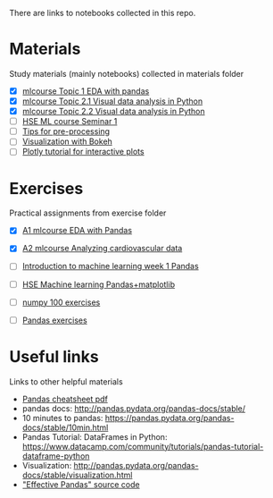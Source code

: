 There are links to notebooks collected in this repo.
# Materials
  Study materials (mainly notebooks) collected in materials folder
- [X] [mlcourse Topic 1 EDA with pandas](https://www.kaggle.com/kashnitsky/topic-1-exploratory-data-analysis-with-pandas)
- [X] [mlcourse Topic 2.1 Visual data analysis in Python](https://mlcourse.ai/articles/topic2-visual-data-analysis-in-python/)
- [X] [mlcourse Topic 2.2 Visual data analysis in Python](https://mlcourse.ai/articles/topic2-part2-seaborn-plotly/)
- [ ] [HSE ML course Seminar 1](https://github.com/esokolov/ml-course-hse/blob/master/2019-fall/seminars/sem01-intro.ipynb)
- [ ] [Tips for pre-processing](https://www.kaggle.com/shravankoninti/python-data-pre-processing-handy-tips)
- [ ] [Visualization with Bokeh](https://www.kaggle.com/sitask/tutorial-visualization-with-bokeh)
- [ ] [Plotly tutorial for interactive plots](https://nbviewer.jupyter.org/github/Yorko/mlcourse.ai/blob/master/jupyter_english/tutorials/plotly_tutorial_for_interactive_plots_sankovalev.ipynb)

# Exercises
  Practical assignments from exercise folder
- [X] [A1 mlcourse EDA with Pandas](https://www.kaggle.com/kashnitsky/a1-demo-pandas-and-uci-adult-dataset)
- [X] [A2 mlcourse Analyzing cardiovascular data](https://www.kaggle.com/kashnitsky/a2-demo-analyzing-cardiovascular-data)
- [ ] [Introduction to machine learning week 1 Pandas](https://openedu.ru/course/hse/INTRML/)
- [ ] [HSE Machine learning Pandas+matplotlib](https://github.com/esokolov/ml-course-hse/blob/master/2019-fall/homeworks-practice/homework-practice-01.ipynb)
- [ ] [numpy 100 exercises](https://github.com/rougier/numpy-100)
- [ ] [Pandas exercises](https://github.com/guipsamora/pandas_exercises/)


# Useful links
  Links to other helpful materials
- [Pandas cheatsheet pdf](https://github.com/pandas-dev/pandas/blob/master/doc/cheatsheet/Pandas_Cheat_Sheet.pdf)
- pandas docs: http://pandas.pydata.org/pandas-docs/stable/
- 10 minutes to pandas: https://pandas.pydata.org/pandas-docs/stable/10min.html
- Pandas Tutorial: DataFrames in Python: https://www.datacamp.com/community/tutorials/pandas-tutorial-dataframe-python
- Visualization: http://pandas.pydata.org/pandas-docs/stable/visualization.html
- ["Effective Pandas" source code](https://github.com/TomAugspurger/effective-pandas)
